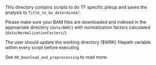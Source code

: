 This directory contains scripts to do TF specific pileup and saves the analysis to `Title_to_be_determined/`.

Please make sure your BAM files are downloaded and indexed in the appropriate directory (`data/BAM/`) with normalization factors calculated (`data/NormalizationFactors/`).

The user should update the working directory ($WRK) filepath variable within every script before executing

See `00_Download_and_preprocessing` to read more.
